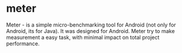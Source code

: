 meter
=====

Meter - is a simple micro-benchmarking tool for Android (not only for Android, its for Java). 
It was designed for Android. Meter try to make measurement a easy task, with minimal impact on total project performance.
